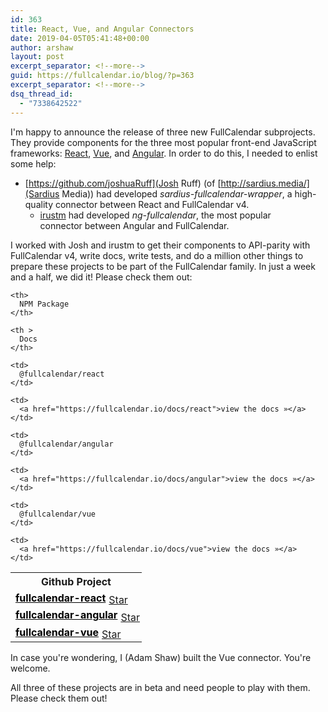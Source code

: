 ```yaml
---
id: 363
title: React, Vue, and Angular Connectors
date: 2019-04-05T05:41:48+00:00
author: arshaw
layout: post
excerpt_separator: <!--more-->
guid: https://fullcalendar.io/blog/?p=363
excerpt_separator: <!--more-->
dsq_thread_id:
  - "7338642522"
---
```

I'm happy to announce the release of three new FullCalendar subprojects. They provide components for the three most popular front-end JavaScript frameworks: [React](https://reactjs.org), [Vue](https://vuejs.org/), and [Angular](https://angular.io/).<!--more--> In order to do this, I needed to enlist some help:

- [https://github.com/joshuaRuff](Josh Ruff) (of [http://sardius.media/](Sardius Media)) had developed *sardius-fullcalendar-wrapper*, a high-quality connector between React and FullCalendar v4.
  * [irustm](https://github.com/irustm) had developed _ng-fullcalendar_, the most popular connector between Angular and FullCalendar.

I worked with Josh and irustm to get their components to API-parity with FullCalendar v4, write docs, write tests, and do a million other things to prepare these projects to be part of the FullCalendar family. In just a week and a half, we did it! Please check them out:

<table>
  <tr>
    <th>
      Github Project
    </th>
    
    <th>
      NPM Package
    </th>
    
    <th >
      Docs
    </th>
  </tr>
  
  <tr>
    <td>
      <a style="font-weight: bold; color: #000;" href="https://github.com/fullcalendar/fullcalendar-react">fullcalendar-react</a><span style="display: inline-block; vertical-align: middle; position: relative; top: 2px; left: 5px;"><a class="github-button" href="https://github.com/fullcalendar/fullcalendar-react" data-icon="octicon-star">Star</a></span>
    </td>
    
    <td>
      @fullcalendar/react
    </td>
    
    <td>
      <a href="https://fullcalendar.io/docs/react">view the docs »</a>
    </td>
  </tr>
  
  <tr>
    <td>
      <a style="font-weight: bold; color: #000;" href="https://github.com/fullcalendar/fullcalendar-angular">fullcalendar-angular</a><span style="display: inline-block; vertical-align: middle; position: relative; top: 2px; left: 5px;"><a class="github-button" href="https://github.com/fullcalendar/fullcalendar-angular" data-icon="octicon-star">Star</a></span>
    </td>
    
    <td>
      @fullcalendar/angular
    </td>
    
    <td>
      <a href="https://fullcalendar.io/docs/angular">view the docs »</a>
    </td>
  </tr>
  
  <tr>
    <td>
      <a style="font-weight: bold; color: #000;" href="https://github.com/fullcalendar/fullcalendar-vue">fullcalendar-vue</a><span style="display: inline-block; vertical-align: middle; position: relative; top: 2px; left: 5px;"><a class="github-button" href="https://github.com/fullcalendar/fullcalendar-vue" data-icon="octicon-star">Star</a></span>
    </td>
    
    <td>
      @fullcalendar/vue
    </td>
    
    <td>
      <a href="https://fullcalendar.io/docs/vue">view the docs »</a>
    </td>
  </tr>
</table>

In case you're wondering, I (Adam Shaw) built the Vue connector. You're welcome.

All three of these projects are in beta and need people to play with them. Please check them out!